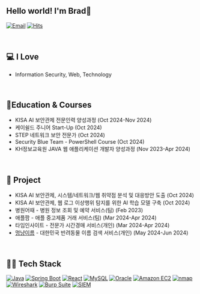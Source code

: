 ## Hello world! I'm Brad👋

[![Email](https://img.shields.io/badge/Email-brad.ywkim@gmail.com-red)](mailto:brad.ywkim@gmail.com)
[![Hits](https://hits.seeyoufarm.com/api/count/incr/badge.svg?url=https%3A%2F%2Fgithub.com%2Fsprintkim%2F&count_bg=%2379C83D&title_bg=%23555555&icon=&icon_color=%23E7E7E7&title=Views&edge_flat=false)](https://hits.seeyoufarm.com)

<br/>

## 💻 I Love
- Information Security, Web, Technology


<br/>

## 📗Education & Courses 
- KISA AI 보안관제 전문인력 양성과정 (Oct 2024-Nov 2024)
- 케이쉴드 주니어 Start-Up (Oct 2024)
- STEP 네트워크 보안 전문가 (Oct 2024)
- Security Blue Team - PowerShell Course (Oct 2024)
- KH정보교육원 JAVA 웹 애플리케이션 개발자 양성과정 (Nov 2023-Apr 2024)


<br/>

## 📝 Project
- KISA AI 보안관제, 시스템/네트워크/웹 취약점 분석 및 대응방안 도출 (Oct 2024)
- KISA AI 보안관제, 웹 로그 이상행위 탐지를 위한 AI 학습 모델 구축 (Oct 2024)
- 병원어때 - 병원 정보 조회 및 예약 서비스(팀) (Feb 2023)
- 애플팜 - 애플 중고제품 거래 서비스(팀) (Mar 2024-Apr 2024)
- 타임인사이트 - 전문가 시간경매 서비스(개인) (Mar 2024-Apr 2024)
- [멍냥이름](https://petname.site/) - 대한민국 반려동물 이름 검색 서비스(개인) (May 2024-Jun 2024)


<br/>

## 🧑‍💻 Tech Stack
[![Java](https://img.shields.io/badge/Java-ED8B00?style=for-the-badge&logo=java&logoColor=white)](https://www.oracle.com/java/)
[![Spring Boot](https://img.shields.io/badge/Spring%20Boot-6DB33F?style=for-the-badge&logo=spring-boot&logoColor=white)](https://spring.io/projects/spring-boot)
[![React](https://img.shields.io/badge/React-20232A?style=for-the-badge&logo=react&logoColor=61DAFB)](https://reactjs.org/)
[![MySQL](https://img.shields.io/badge/MySQL-4479A1?style=for-the-badge&logo=mysql&logoColor=white)](https://www.mysql.com/)
[![Oracle](https://img.shields.io/badge/Oracle-F80000?style=for-the-badge&logo=oracle&logoColor=white)](https://www.oracle.com/)
[![Amazon EC2](https://img.shields.io/badge/Amazon_EC2-232F3E?style=for-the-badge&logo=amazon-aws&logoColor=white)](https://aws.amazon.com/ec2/)
[![nmap](https://img.shields.io/badge/nmap-4682B4?style=for-the-badge&logo=nmap&logoColor=white)](https://nmap.org/)
[![Wireshark](https://img.shields.io/badge/Wireshark-1679A7?style=for-the-badge&logo=wireshark&logoColor=white)](https://www.wireshark.org/)
[![Burp Suite](https://img.shields.io/badge/Burp_Suite-FF8800?style=for-the-badge&logo=burp-suite&logoColor=white)](https://portswigger.net/burp)
[![SIEM](https://img.shields.io/badge/SIEM-FF0000?style=for-the-badge&logo=siem&logoColor=white)](https://www.splunk.com/)



<!--
**sprintkim/sprintkim** is a ✨ _special_ ✨ repository because its `README.md` (this file) appears on your GitHub profile.

Here are some ideas to get you started:

- 🔭 I’m currently working on ...
- 🌱 I’m currently learning ...
- 👯 I’m looking to collaborate on ...
- 🤔 I’m looking for help with ...
- 💬 Ask me about ...
- 📫 How to reach me: ...
- 😄 Pronouns: ...
- ⚡ Fun fact: ...
-->
